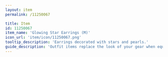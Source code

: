 ```yaml
---
layout: item
permalink: /11250067

title: Item
id: 11250067
item_name: 'Glowing Star Earrings (M)'
icon_url: 'item/icon/11250067.png'
tooltip_description: 'Earrings decorated with stars and pearls.'
guide_description: 'Outfit items replace the look of your gear when equipped.'
---
```

